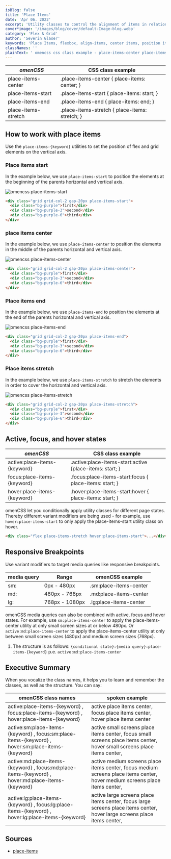 ```yaml
---
isBlog: false
title: 'Place Items'
date: 'Apr 06. 2022'
excerpt: 'Utility classes to control the alignment of items in relation to its horizontal and vertical axis.'
cover*image: '/images/blog/cover/default-Image-blog.webp'
category: 'Flex & Grid'
author: 'Severin Glaser'
keywords: 'Place Items, flexbox, align-items, center items, position items'
classNames: ''
plainText: ' omencss css class example - place-items-center place-items-center place-items: center; place-items-start place-items-start place-items: start; place-items-end place-items-end place-items: end; place-items-stretch place-items-stretch place-items: stretch; how to work with place items use the `place-items- keyword ` utilities to set the position of flex and grid elements on the vertical axis place items start in the example below we use `place-items-start` to position the elements at the beginning of the parents horizontal and vertical axis ! omencss place-items-start images docs flex place-items-start webp?style=centerme  place items center in the example below we use `place-items-center` to position the elements in the middle of the parents horizontal and vertical axis ! omencss place-items-center images docs flex place-items-center webp?style=centerme  place items end in the example below we use `place-items-end` to position the elements at the end of the parents horizontal and vertical axis ! omencss place-items-end images docs flex place-items-end webp?style=centerme  place items stretch in the example below we use `place-items-stretch` to stretch the elements in order to cover the horizontal and vertical axis ! omencss place-items-stretch images docs flex place-items-stretch webp?style=centerme  active focus and hover states omencss css class example active:place-items- keyword active :place-items-start:active place-items: start; focus:place-items- keyword focus :place-items-start:focus place-items: start; hover:place-items- keyword hover :place-items-start:hover place-items: start; omencss let you conditionally apply utility classes for different page states thereby different variant modifiers are being used - for example use `hover:place-items-start` to only apply the place-items-start utility class on hover  responsive breakpoints use variant modifiers to target media queries like responsive breakpoints media query range omencss example - sm: 0px - 480px sm:place-items-center md: 480px - 768px md:place-items-center lg: 768px - 1080px lg:place-items-center omencss media queries can also be combined with active focus and hover states for example use `sm:place-items-center` to apply the place-items-center utility at only small screen sizes at or below 480px or `active:md:place-items-center` to apply the place-items-center utility at only between small screen sizes 480px and medium screen sizes 768px 1 the structure is as follows: ` conditional state : media query :place-items- keyword ` p e `active:md:place-items-center` executive summary when you vocalize the class names it helps you to learn and remember the classes as well as the structure you can say: omencss class names spoken example - - active:place-items- keyword focus:place-items- keyword hover:place-items- keyword active place items center focus place items center hover place items center active:sm:place-items- keyword focus:sm:place-items- keyword hover:sm:place-items- keyword active small screens place items center focus small screens place items center hover small screens place items center active:md:place-items- keyword focus:md:place-items- keyword hover:md:place-items- keyword active medium screens place items center focus medium screens place items center hover medium screens place items center active:lg:place-items- keyword focus:lg:place-items- keyword hover:lg:place-items- keyword active large screens place items center focus large screens place items center hover large screens place items center sources - place-items https: developer mozilla org en-us docs web css place-items '
---
```


| _omenCSS_           | CSS class example                              |
| ------------------- | ---------------------------------------------- |
| place-items-center  | .place-items-center { place-items: center; }   |
| place-items-start   | .place-items-start { place-items: start; }     |
| place-items-end     | .place-items-end { place-items: end; }         |
| place-items-stretch | .place-items-stretch { place-items: stretch; } |

## How to work with place items

Use the `place-items-{keyword}` utilities to set the position of flex and grid elements on the vertical axis.

### Place items start

In the example below, we use `place-items-start` to position the elements at the beginning of the parents horizontal and vertical axis.

![omencss place-items-start](/images/docs/flex/place-items-start.webp?style=centerme)

```html
<div class="grid grid-col-2 gap-20px place-items-start">
  <div class="bg-purple">first</div>
  <div class="bg-purple-3">second</div>
  <div class="bg-purple-6">third</div>
</div>
```

### place items center

In the example below, we use `place-items-center` to position the elements in the middle of the parents horizontal and vertical axis.

![omencss place-items-center](/images/docs/flex/place-items-center.webp?style=centerme)

```html
<div class="grid grid-col-2 gap-20px place-items-center">
  <div class="bg-purple">first</div>
  <div class="bg-purple-3">second</div>
  <div class="bg-purple-6">third</div>
</div>
```

### Place items end

In the example below, we use `place-items-end` to position the elements at the end of the parents horizontal and vertical axis.

![omencss place-items-end](/images/docs/flex/place-items-end.webp?style=centerme)

```html
<div class="grid grid-col-2 gap-20px place-items-end">
  <div class="bg-purple">first</div>
  <div class="bg-purple-3">second</div>
  <div class="bg-purple-6">third</div>
</div>
```

### Place items stretch

In the example below, we use `place-items-stretch` to stretch the elements in order to cover the horizontal and vertical axis.

![omencss place-items-stretch](/images/docs/flex/place-items-stretch.webp?style=centerme)

```html
<div class="grid grid-col-2 gap-20px place-items-stretch">
  <div class="bg-purple">first</div>
  <div class="bg-purple-3">second</div>
  <div class="bg-purple-6">third</div>
</div>
```

## Active, focus, and hover states

| _omenCSS_                    | CSS class example                                        |
| ---------------------------- | -------------------------------------------------------- |
| active:place-items-{keyword} | .active\:place-items-start:active {place-items: start; } |
| focus:place-items-{keyword}  | .focus\:place-items-start:focus { place-items: start; }  |
| hover:place-items-{keyword}  | .hover\:place-items-start:hover { place-items: start; }  |

omenCSS let you conditionally apply utility classes for different page states. Thereby different variant modifiers are being used - for example, use `hover:place-items-start` to only apply the place-items-start utility class on hover.

```html
<div class="flex place-items-stretch hover:place-items-start">...</div>
```

## Responsive Breakpoints

Use variant modifiers to target media queries like responsive breakpoints.

| media query | Range          | omenCSS example        |
| ----------- | -------------- | ---------------------- |
| sm:         | 0px - 480px    | .sm:place-items-center |
| md:         | 480px - 768px  | .md:place-items-center |
| lg:         | 768px - 1080px | .lg:place-items-center |

omenCSS media queries can also be combined with active, focus and hover states. For example, use `sm:place-items-center` to apply the place-items-center utility at only small screen sizes at or below 480px. Or `active:md:place-items-center` to apply the place-items-center utility at only between small screen sizes (480px) and medium screen sizes (768px).

1. The structure is as follows: `{conditional state}:{media query}:place-items-{keyword}` p.e. `active:md:place-items-center`

## Executive Summary

When you vocalize the class names, it helps you to learn and remember the classes, as well as the structure. You can say:

| omenCSS class names                                                                               | spoken example                                                                                                              |
| ------------------------------------------------------------------------------------------------- | --------------------------------------------------------------------------------------------------------------------------- |
| active:place-items-{keyword} , focus:place-items-{keyword} , hover:place-items-{keyword}          | active place items center, focus place items center, hover place items center                                               |
| active:sm:place-items-{keyword} , focus:sm:place-items-{keyword} , hover:sm:place-items-{keyword} | active small screens place items center, focus small screens place items center, hover small screens place items center,    |
| active:md:place-items-{keyword} , focus:md:place-items-{keyword} , hover:md:place-items-{keyword} | active medium screens place items center, focus medium screens place items center, hover medium screens place items center, |
| active:lg:place-items-{keyword} , focus:lg:place-items-{keyword} , hover:lg:place-items-{keyword} | active large screens place items center, focus large screens place items center, hover large screens place items center,    |

## Sources

- [place-items](https://developer.mozilla.org/en-US/docs/Web/CSS/place-items)
